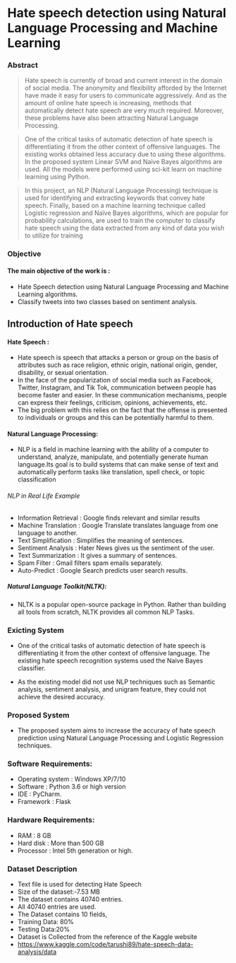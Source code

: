 # Hate speech detection using Natural Language Processing and Machine Learning 
### Abstract

> Hate speech is currently of broad and current interest in the domain of social media.
The anonymity and flexibility afforded by the Internet have made it easy for users to
communicate aggressively. And as the amount of online hate speech is increasing, methods
that automatically detect hate speech are very much required. Moreover, these problems have
also been attracting Natural Language Processing.

> One of the critical tasks of automatic detection of hate speech is differentiating it from
the other context of offensive languages. The existing works obtained less accuracy due to
using these algorithms. In the proposed system Linear SVM and Naive Bayes algorithms are
used. All the models were performed using sci-kit learn on machine learning using Python.

> In this project, an NLP (Natural Language Processing) technique is used for identifying
and extracting keywords that convey hate speech. Finally, based on a machine learning
technique called Logistic regression and Naïve Bayes algorithms, which are popular for
probability calculations, are used to train the computer to classify hate speech using the data
extracted from any kind of data you wish to utilize for training

### Objective
#### The main objective of the work is :
* Hate Speech detection using Natural Language Processing and Machine Learning algorithms.
* Classify tweets into two classes based on sentiment analysis.


## Introduction of Hate speech
#### Hate Speech :
* Hate speech is speech that attacks a person or group on the basis of attributes such as race religion, ethnic origin, national origin, gender, disability, or sexual orientation.
* In the face of the popularization of social media such as Facebook, Twitter, Instagram, and Tik Tok, communication between people has become faster and easier. In these communication mechanisms, people can express their feelings, criticism, opinions, achievements, etc.
* The big problem with this relies on the fact that the offense is presented to individuals or groups and this can be potentially harmful to them.


#### Natural Language Processing:
- NLP is a field in machine learning with the ability of a computer to understand, analyze, manipulate, and potentially generate human language.Its goal is to build systems that can make sense of text and automatically perform tasks like translation, spell check, or topic classification
###### NLP in Real Life		Example
* Information Retrieval :   	Google finds relevant and similar results
* Machine Translation :  	Google Translate translates language from one language to another.
* Text Simplification  : 	Simplifies the meaning of sentences. 
* Sentiment Analysis   : 	Hater News gives us the sentiment of the user.
* Text Summarization	:    It gives a summary of sentences.
* Spam Filter	 :   	Gmail filters spam emails separately.
* Auto-Predict	:  	Google Search predicts user search results.
##### Natural Language Toolkit(NLTK): 
- NLTK is a popular open-source package in Python. Rather than building all tools from scratch, NLTK provides all common NLP Tasks.


### Exicting System
* One of the critical tasks of automatic detection of hate speech is differentiating it from the other context of offensive language. The existing hate speech recognition systems used the Naive Bayes classifier.

* As the existing model did not use NLP techniques such as Semantic analysis, sentiment analysis, and unigram feature, they could not achieve the desired accuracy. 

### Proposed System 
* The proposed system aims to increase the accuracy of hate speech prediction using Natural Language Processing and Logistic Regression techniques.

### Software Requirements:
* Operating system 	   	: Windows XP/7/10
* Software		:  Python 3.6 or high version
* IDE                              	:  PyCharm.
* Framework                            :   Flask  
### Hardware Requirements:
* RAM			:  8 GB
* Hard disk		:  More than 500 GB	
* Processor		:  Intel 5th generation or high.

### Dataset Description
* Text file is used for detecting Hate Speech
* Size of the dataset:-7.53 MB
* The dataset contains 40740 entries.
* All 40740 entries are used.
* The Dataset contains 10 fields,
* Training Data: 80%
* Testing Data:20%
* Dataset is Collected from the reference of the Kaggle website
* https://www.kaggle.com/code/tarushi89/hate-speech-data-analysis/data
























